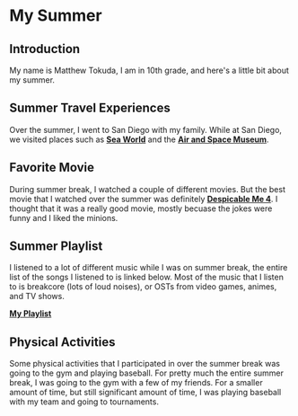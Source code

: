 # My Summer
## Introduction
My name is Matthew Tokuda, I am in 10th grade, and here's a little bit about my summer.

## Summer Travel Experiences
Over the summer, I went to San Diego with my family. While at San Diego, we visited places such as [**Sea World**](https://seaworld.com/san-diego/) and the [**Air and Space Museum**](https://sandiegoairandspace.org/).

## Favorite Movie
During summer break, I watched a couple of different movies. But the best movie that I watched over the summer was definitely [**Despicable Me 4**](https://en.wikipedia.org/wiki/Despicable_Me_4). I thought that it was a really good movie, mostly becuase the jokes were funny and I liked the minions.


## Summer Playlist
I listened to a lot of different music while I was on summer break, the entire list of the songs I listened to is linked below. Most of the music that I listen to is breakcore (lots of loud noises), or OSTs from video games, animes, and TV shows.

[**My Playlist**](https://open.spotify.com/playlist/5coabFJKPv3A1CdfRiD7BU?si=-H6g3qtmRS2YtleLEEcsnA)

## Physical Activities
Some physical activities that I participated in over the summer break was going to the gym and playing baseball. For pretty much the entire summer break, I was going to the gym with a few of my friends. For a smaller amount of time, but still significant amount of time, I was playing baseball with my team and going to tournaments.
